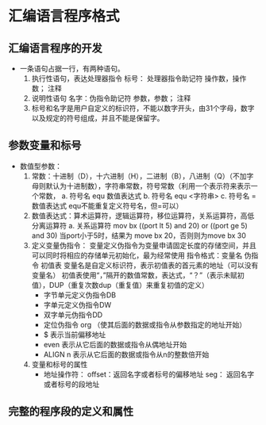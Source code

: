 # 汇编语言程序格式

## 汇编语言程序的开发
- 一条语句占据一行，有两种语句。
	1. 执行性语句，表达处理器指令
		标号： 处理器指令助记符 操作数，操作数；    注释
	2. 说明性语句
		名字：伪指令助记符       参数，参数；   注释
	3. 标号和名字是用户自定义的标识符，不能以数字开头，由31个字母，数字以及规定的符号组成，并且不能是保留字。
## 参数变量和标号
- 数值型参数：
	1. 常数：十进制（D），十六进制（H），二进制（B），八进制（Q）（不加字母则默认为十进制数），字符串常数，符号常数（利用一个表示符来表示一个常数，
			a. 符号名 equ 数值表达式
			b. 符号名 equ <字符串>
			c. 符号名 = 数值表达式 
			equ不能重复定义符号名，但=可以）
	2. 数值表达式：算术运算符，逻辑运算符，移位运算符，关系运算符，高低分离运算符
		a. 关系运算符
		mov bx ((port lt 5) and 20) or ((port ge 5) and 30)
		当port小于5时，结果为 move bx 20，否则则为move bx 30
	3. 定义变量伪指令：
		变量定义伪指令为变量申请固定长度的存储空间，并且可以同时将相应的存储单元初始化，最为经常使用
		指令格式：变量名 伪指令 初值表
		变量名是自定义标识符，表示初值表的首元素的地址（可以没有变量名）
		初值表使用“，”隔开的数值常数，表达式，“？”（表示未赋初值），DUP（重复次数dup（重复值）来重复初值的定义）
		- 字节单元定义伪指令DB
		- 字单元定义伪指令DW
		- 双字单元伪指令DD
		- 定位伪指令 org （使其后面的数据或指令从参数指定的地址开始）
		- $ 表示当前偏移地址
		- even 表示从它后面的数据或指令从偶地址开始
		- ALIGN n 表示从它后面的数据或指令从n的整数倍开始
	4. 变量和标号的属性
		- 地址操作符：
			offset：返回名字或者标号的偏移地址
			seg： 返回名字或者标号的段地址
	

## 完整的程序段的定义和属性